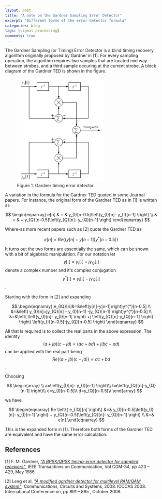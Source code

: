 ```yaml
---
layout: post
title: "A note on the Gardner Sampling Error Detector"
excerpt: "Different forms of the error detector formula"
categories: blog
tags: [signal processing]
comments: true
---
```



The Gardner Sampling (or Timing) Error Detector is a blind timing recovery algorithm originally proposed by Gardner in [1].  For every sampling operation, the algorithm requires two samples that are located mid way between strobes, and a third sample occuring at the current strobe.  A block diagram of the Gardner TED is shown in the figure.

<figure class="center">
	<a href="/images/gardnerted.png"><img src="/images/gardnerted.png" alt="image"></a>
	<figcaption>Figure 1: Gardner timing error detector.</figcaption>
</figure>



A variation in the formula for the Gardner TED quoted in some Journal papers.  For instance, the original form of the Gardner TED as in [1] is written as

$$
\begin{eqnarray}
e[n] & = & y_{I}[n-0.5]\left(y_{I}[n]- y_{I}[n-1] \right) \\ 
& = & + y_{Q}[n-0.5]\left(y_{Q}[n]- y_{Q}[n-1] \right) 
\end{eqnarray}
$$

Where-as more recent papers such as [2] quote the Gardner TED as

$$
e[n] = Re\left \{ \left( y[n] - y[n-1] \right)y^{*}[n-0.5] \right \} 
$$

It turns out the two forms are essentially the same, which can be shown with a bit of algebraic manipulation.  For our notation let $$ y[.] = y_{I}[.]+jy_{Q}[.] $$ denote a complex number and it's complex conjugation  $$y^{*}[.] = y_{I}[.]-jy_{Q}[.] $$.

Starting with the form in [2] and expanding

$$
\begin{eqnarray}
e_{IQ}[n]&=&\left(y[n]-y[n-1]\right)y^{*}[n-0.5] \\ 
&=&\left( y_{I}[n]+jy_{Q}[n] - y_{I}[n-1] -jy_{Q}[n-1] \right)y^{*}[n-0.5] \\ 
&=&\left( \left(y_{I}[n]- y_{I}[n-1] \right) +j \left(y_{Q}[n]-y_{Q}[n-1] \right) \right) \left(y_{I}[n-0.5]-jy_{Q}[n-0.5] \right) \end{eqnarray} 
$$

All that is required is to collect the real parts in the above expression.  The identity $$(a+jb)(c-jd)=(ac+bd) + j(bc-ad)$$ can be applied with the real part being $$Re\left\{(a+jb)(c-jd)\right\}=ac+bd$$.

Choosing

$$
\begin{array}
\\
a=\left(y_{I}[n]- y_{I}[n-1] \right)\\  
b=\left(y_{Q}[n]-y_{Q}[n-1] \right)\\  
c=y_{I}[n-0.5]\\  
d=y_{Q}[n-0.5]\\
\end{array}
$$

we have

$$
\begin{eqnarray}
Re \left\{ e_{IQ}[n] \right\} &=& y_{I}[n-0.5]\left(y_{I}[n]- y_{I}[n-1] \right) + y_{Q}[n-0.5]\left(y_{Q}[n]- y_{Q}[n-1] \right) 
\\ &=& e[n]
\end{eqnarray} 
$$

This is the expanded form in [1]. Therefore both forms of the Gardner TED are equivalent and have the same error calculation.


References
----------

[1] F. M. Gardner, [_"A BPSK/QPSK timing-error detector for sampled receivers"_](http://ieeexplore.ieee.org/xpl/freeabs_all.jsp?arnumber=1096561), IEEE Transactions on Communication, Vol COM-34, pp 423 – 429, May 1986.

[2] Leng et al, [_"A modified gardner detector for multilevel PAM/QAM system"_](http://ieeexplore.ieee.org/xpl/articleDetails.jsp?reload=true&arnumber=4657912), Communications, Circuits and Systems, 2008. ICCCAS 2008. International Conference on, pp 891 – 895 , October 2008.
